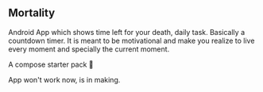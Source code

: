## Mortality

Android App which shows time left for your death, daily task.
Basically a countdown timer. It is meant to be motivational and make you realize to live every moment and specially the current moment.

A compose starter pack :rocket:

App won't work now, is in making.